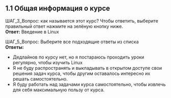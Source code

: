1.1 Общая информация о курсе
---
ШАГ_3_Вопрос: как называется этот курс? Чтобы ответить, выберите правильный ответ нажмите на зелёную кнопку ниже.  
**Ответ:** Введение в Linux

ШАГ_5_Вопрос: Выберите все подходящие ответы из списка  
**Ответы:**
* Дедлайнов по курсу нет, но я постараюсь проходить уроки регулярно, чтобы изучить Linux
* Я не буду распространять и выкладывать в открытом доступе свои решения задач курса, чтобы другим оставалось
интересно их решать самостоятельно.
* Я буду работать над задачами курса самостоятельно, чтобы извлечь для себя максимальную пользу от курса.
